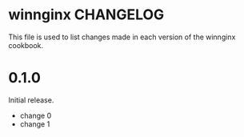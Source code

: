 # winnginx CHANGELOG

This file is used to list changes made in each version of the winnginx cookbook.

# 0.1.0

Initial release.

- change 0
- change 1

